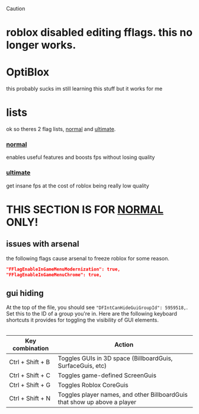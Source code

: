 > [!CAUTION]
> # roblox disabled editing fflags. this no longer works.

# OptiBlox

this probably sucks im still learning this stuff but it works for me

# lists

ok so theres 2 flag lists, [normal](Normal.json) and [ultimate](Ultimate.json). 

### [normal](Normal.json)
enables useful features and boosts fps without losing quality

### [ultimate](Ultimate.json)
get insane fps at the cost of roblox being really low quality

# THIS SECTION IS FOR [NORMAL](Normal.json) ONLY!

## issues with arsenal

the following flags cause arsenal to freeze roblox for some reason.

```json
"FFlagEnableInGameMenuModernization": true,
"FFlagEnableInGameMenuChrome": true,
```

## gui hiding

At the top of the file, you should see `"DFIntCanHideGuiGroupId": 5959518,`.<br>
Set this to the ID of a group you're in. Here are the following keyboard shortcuts it provides for toggling the visibility of GUI elements.<br><br>

| Key combination |	Action |
| --------------- | ------ |
| Ctrl + Shift + B | Toggles GUIs in 3D space (BillboardGuis, SurfaceGuis, etc) |
| Ctrl + Shift + C | Toggles game-defined ScreenGuis |
| Ctrl + Shift + G | Toggles Roblox CoreGuis |
| Ctrl + Shift + N | Toggles player names, and other BillboardGuis that show up above a player |
